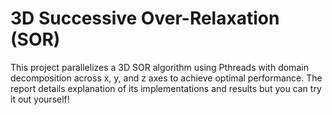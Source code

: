 # 3D Successive Over-Relaxation (SOR)
This project parallelizes a 3D SOR algorithm using Pthreads with domain decomposition across x, y, and z axes to achieve optimal performance. The report details explanation of its implementations and results but you can try it out yourself!
